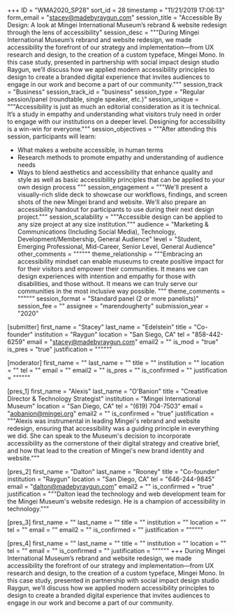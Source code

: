+++
ID = "WMA2020_SP28"
sort_id = 28
timestamp = "11/21/2019 17:06:13"
form_email = "stacey@madebyraygun.com"
session_title = "Accessible By Design: A look at Mingei International Museum’s rebrand & website redesign through the lens of accessibility"
session_desc = """During Mingei International Museum’s rebrand and website redesign, we made accessibility the forefront of our strategy and implementation—from UX research and design, to the creation of a custom typeface, Mingei Mono. In this case study, presented in partnership with social impact design studio Raygun, we’ll discuss how we applied modern accessibility principles to design to create a branded digital experience that invites audiences to engage in our work and become a part of our community."""
session_track = "Business"
session_track_id = "business"
session_type = "Regular session/panel (roundtable, single speaker, etc.)"
session_unique = """Accessibility is just as much an editorial consideration as it is technical. It’s a study in empathy and understanding what visitors truly need in order to engage with our institutions on a deeper level. Designing for accessibility is a win-win for everyone."""
session_objectives = """After attending this session, participants will learn:

- What makes a website accessible, in human terms
- Research methods to promote empathy and understanding of audience needs
- Ways to blend aesthetics and accessibility that enhance quality and style as well as basic accessibility principles that can be applied to your own design process
"""
session_engagement = """We'll present a visually-rich slide deck to showcase our workflows, findings, and screen shots of the new Mingei brand and website. We'll also prepare an accessibility handout for participants to use during their next design project."""
session_scalability = """Accessible design can be applied to any size project at any size institution."""
audience = "Marketing & Communications (Including Social Media), Technology, Development/Membership, General Audience"
level = "Student, Emerging Professional, Mid-Career, Senior Level, General Audience"
other_comments = """"""
theme_relationship = """Embracing an accessibility mindset can enable museums to create positive impact for for their visitors and empower their communities. It means we can design experiences with intention and empathy for those with disabilities, and those without. It means we can truly serve our communities in the most inclusive way possible.
"""
theme_comments = """"""
session_format = "Standard panel (2 or more panelists)"
session_fee = ""
assignee = "marendougherty"
submission_year = "2020"

[submitter]
first_name = "Stacey"
last_name = "Edelstein"
title = "Co-founder"
institution = "Raygun"
location = "San Siego, CA"
tel = "858-442-6259"
email = "stacey@madebyraygun.com"
email2 = ""
is_mod = "true"
is_pres = "true"
justification = """"""

[moderator]
first_name = ""
last_name = ""
title = ""
institution = ""
location = ""
tel = ""
email = ""
email2 = ""
is_pres = ""
is_confirmed = ""
justification = """"""

[pres_1]
first_name = "Alexis"
last_name = "O'Banion"
title = "Creative Director & Technology Strategist"
institution = "Mingei International Museum"
location = "San Diego, CA"
tel = "(619) 704-7503"
email = "aobanion@mingei.org"
email2 = ""
is_confirmed = "true"
justification = """Alexis was instrumental in leading Mingei's rebrand and website redesign, ensuring that accessibility was a guiding principle in everything we did. She can speak to the Museum's decision to incorporate accessibility as the cornerstone of their digital strategy and creative brief, and how that lead to the creation of Mingei's new brand identity and website."""

[pres_2]
first_name = "Dalton"
last_name = "Rooney"
title = "Co-founder"
institution = "Raygun"
location = "San Diego, CA"
tel = "646-244-9845"
email = "dalton@madebyraygun.com"
email2 = ""
is_confirmed = "true"
justification = """Dalton lead the technology and web development team for the Mingei Museum's website redesign. He is a champion of accessibility in technology."""

[pres_3]
first_name = ""
last_name = ""
title = ""
institution = ""
location = ""
tel = ""
email = ""
email2 = ""
is_confirmed = ""
justification = """"""

[pres_4]
first_name = ""
last_name = ""
title = ""
institution = ""
location = ""
tel = ""
email = ""
is_confirmed = ""
justification = """"""
+++
During Mingei International Museum’s rebrand and website redesign, we made accessibility the forefront of our strategy and implementation—from UX research and design, to the creation of a custom typeface, Mingei Mono. In this case study, presented in partnership with social impact design studio Raygun, we’ll discuss how we applied modern accessibility principles to design to create a branded digital experience that invites audiences to engage in our work and become a part of our community.